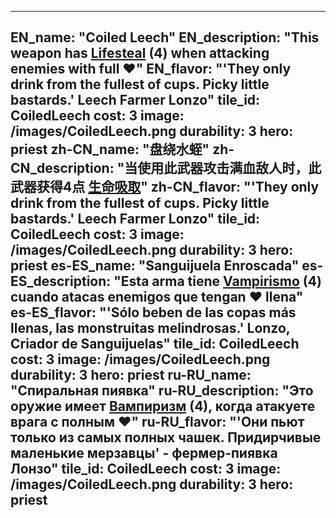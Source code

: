 ---

EN_name: "Coiled Leech"
EN_description: "This weapon has  <u>Lifesteal</u> (4) when attacking enemies with full ❤️"
EN_flavor: "'They only drink from the fullest of cups. Picky little bastards.' Leech Farmer Lonzo"
tile_id: CoiledLeech
cost: 3
image: /images/CoiledLeech.png
durability: 3
hero: priest
zh-CN_name: "盘绕水蛭"
zh-CN_description: "当使用此武器攻击满血敌人时，此武器获得4点 <u>生命吸取</u>"
zh-CN_flavor: "'They only drink from the fullest of cups. Picky little bastards.' Leech Farmer Lonzo"
tile_id: CoiledLeech
cost: 3
image: /images/CoiledLeech.png
durability: 3
hero: priest
es-ES_name: "Sanguijuela Enroscada"
es-ES_description: "Esta arma tiene  <u>Vampirismo</u> (4) cuando atacas enemigos que tengan ❤️ llena"
es-ES_flavor: "'Sólo beben de las copas más llenas, las monstruitas melindrosas.' Lonzo, Criador de Sanguijuelas"
tile_id: CoiledLeech
cost: 3
image: /images/CoiledLeech.png
durability: 3
hero: priest
ru-RU_name: "Спиральная пиявка"
ru-RU_description: "Это оружие имеет  <u>Вампиризм</u> (4), когда атакуете врага с полным ❤️"
ru-RU_flavor: "'Они пьют только из самых полных чашек. Придирчивые маленькие мерзавцы' - фермер-пиявка Лонзо"
tile_id: CoiledLeech
cost: 3
image: /images/CoiledLeech.png
durability: 3
hero: priest
---